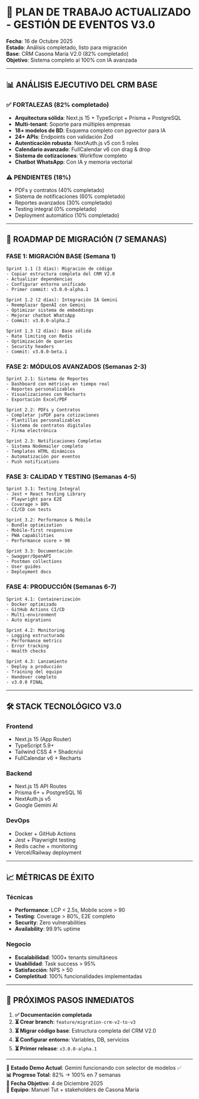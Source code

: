 # 🎯 **PLAN DE TRABAJO ACTUALIZADO - GESTIÓN DE EVENTOS V3.0**

**Fecha**: 16 de Octubre 2025  
**Estado**: Análisis completado, listo para migración  
**Base**: CRM Casona María V2.0 (82% completado)  
**Objetivo**: Sistema completo al 100% con IA avanzada

---

## 📊 **ANÁLISIS EJECUTIVO DEL CRM BASE**

### ✅ **FORTALEZAS (82% completado)**
- **Arquitectura sólida**: Next.js 15 + TypeScript + Prisma + PostgreSQL
- **Multi-tenant**: Soporte para múltiples empresas
- **18+ modelos de BD**: Esquema completo con pgvector para IA
- **24+ APIs**: Endpoints con validación Zod
- **Autenticación robusta**: NextAuth.js v5 con 5 roles
- **Calendario avanzado**: FullCalendar v6 con drag & drop
- **Sistema de cotizaciones**: Workflow completo
- **Chatbot WhatsApp**: Con IA y memoria vectorial

### ⚠️ **PENDIENTES (18%)**
- PDFs y contratos (40% completado)
- Sistema de notificaciones (60% completado)  
- Reportes avanzados (30% completado)
- Testing integral (0% completado)
- Deployment automático (10% completado)

---

## 🚀 **ROADMAP DE MIGRACIÓN (7 SEMANAS)**

### **FASE 1: MIGRACIÓN BASE (Semana 1)**
```
Sprint 1.1 (3 días): Migración de código
- Copiar estructura completa del CRM V2.0
- Actualizar dependencias
- Configurar entorno unificado
- Primer commit: v3.0.0-alpha.1

Sprint 1.2 (2 días): Integración IA Gemini  
- Reemplazar OpenAI con Gemini
- Optimizar sistema de embeddings
- Mejorar chatbot WhatsApp
- Commit: v3.0.0-alpha.2

Sprint 1.3 (2 días): Base sólida
- Rate limiting con Redis
- Optimización de queries
- Security headers
- Commit: v3.0.0-beta.1
```

### **FASE 2: MÓDULOS AVANZADOS (Semanas 2-3)**
```
Sprint 2.1: Sistema de Reportes
- Dashboard con métricas en tiempo real
- Reportes personalizables
- Visualizaciones con Recharts
- Exportación Excel/PDF

Sprint 2.2: PDFs y Contratos
- Completar jsPDF para cotizaciones
- Plantillas personalizables
- Sistema de contratos digitales
- Firma electrónica

Sprint 2.3: Notificaciones Completas
- Sistema Nodemailer completo
- Templates HTML dinámicos
- Automatización por eventos
- Push notifications
```

### **FASE 3: CALIDAD Y TESTING (Semanas 4-5)**
```
Sprint 3.1: Testing Integral
- Jest + React Testing Library
- Playwright para E2E
- Coverage > 80%
- CI/CD con tests

Sprint 3.2: Performance & Mobile
- Bundle optimization
- Mobile-first responsive
- PWA capabilities
- Performance score > 90

Sprint 3.3: Documentación
- Swagger/OpenAPI
- Postman collections
- User guides
- Deployment docs
```

### **FASE 4: PRODUCCIÓN (Semanas 6-7)**
```
Sprint 4.1: Containerización
- Docker optimizado
- GitHub Actions CI/CD
- Multi-environment
- Auto migrations

Sprint 4.2: Monitoring
- Logging estructurado
- Performance metrics
- Error tracking
- Health checks

Sprint 4.3: Lanzamiento
- Deploy a producción
- Training del equipo
- Handover completo
- v3.0.0 FINAL
```

---

## 🛠️ **STACK TECNOLÓGICO V3.0**

### **Frontend**
- Next.js 15 (App Router)
- TypeScript 5.9+
- Tailwind CSS 4 + Shadcn/ui
- FullCalendar v6 + Recharts

### **Backend**  
- Next.js 15 API Routes
- Prisma 6+ + PostgreSQL 16
- NextAuth.js v5
- Google Gemini AI

### **DevOps**
- Docker + GitHub Actions
- Jest + Playwright testing
- Redis cache + monitoring
- Vercel/Railway deployment

---

## 📈 **MÉTRICAS DE ÉXITO**

### **Técnicas**
- **Performance**: LCP < 2.5s, Mobile score > 90
- **Testing**: Coverage > 80%, E2E completo
- **Security**: Zero vulnerabilities
- **Availability**: 99.9% uptime

### **Negocio**
- **Escalabilidad**: 1000+ tenants simultáneos
- **Usabilidad**: Task success > 95%
- **Satisfacción**: NPS > 50
- **Completitud**: 100% funcionalidades implementadas

---

## 🎯 **PRÓXIMOS PASOS INMEDIATOS**

1. **✅ Documentación completada**
2. **⏳ Crear branch**: `feature/migration-crm-v2-to-v3`
3. **⏳ Migrar código base**: Estructura completa del CRM V2.0
4. **⏳ Configurar entorno**: Variables, DB, servicios  
5. **⏳ Primer release**: `v3.0.0-alpha.1`

---

**🎪 Estado Demo Actual**: Gemini funcionando con selector de modelos ✅  
**📊 Progreso Total**: 82% → 100% en 7 semanas  
**🚀 Fecha Objetivo**: 4 de Diciembre 2025  
**💼 Equipo**: Manuel Tut + stakeholders de Casona María